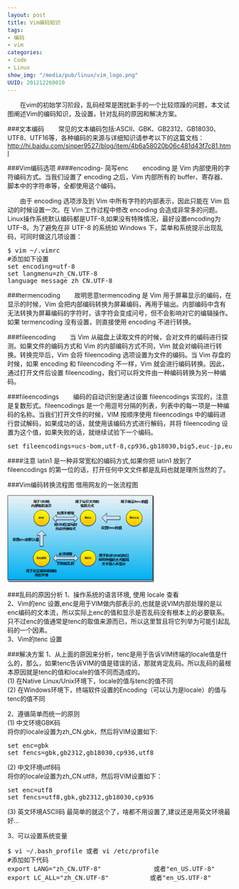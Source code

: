 ```yaml
--- 
layout: post
title: Vim编码知识
tags: 
- 编码
- vim
categories:
- Code
- Linux
show_img: "/media/pub/linux/vim_logo.png"
UUID: 201212260010
---
```


  　　在vim的初始学习阶段，乱码经常是困扰新手的一个比较烦躁的问题，本文试图阐述Vim的编码知识，及设置，针对乱码的原因和解决方案。

###文本编码
  　　常见的文本编码包括:ASCII、GBK、GB2312、GB18030、UTF8、UTF16等，各种编码的来源与详细知识请参考以下的这篇文档：<a href="http://hi.baidu.com/sinper9527/blog/item/4b6a58020b06c481d43f7c81.html">http://hi.baidu.com/sinper9527/blog/item/4b6a58020b06c481d43f7c81.html</a>

###Vim编码选项
####encoding- 简写enc
  　　encoding 是 Vim 内部使用的字符编码方式。当我们设置了 encoding 之后，Vim 内部所有的 buffer、寄存器、脚本中的字符串等，全都使用这个编码。

  　　由于 encoding 选项涉及到 Vim 中所有字符的内部表示，因此只能在 Vim 启动的时候设置一次。在 Vim 工作过程中修改 encoding 会造成非常多的问题。Linux操作系统默认编码都是UTF-8,如果没有特殊情况，最好设置encoding为UTF-8。为了避免在非 UTF-8 的系统如 Windows 下，菜单和系统提示出现乱码，可同时做这几项设置：
<pre id="bash">
$ vim ~/.vimrc
#添加如下设置
set encoding=utf-8
set langmenu=zh_CN.UTF-8
language message zh_CN.UTF-8
</pre>

###termencoding
  　　故明思意termencoding 是 Vim 用于屏幕显示的编码，在显示的时候，Vim 会把内部编码转换为屏幕编码，再用于输出。内部编码中含有无法转换为屏幕编码的字符时，该字符会变成问号，但不会影响对它的编辑操作。如果 termencoding 没有设置，则直接使用 encoding 不进行转换。

###fileencoding
  　　当 Vim 从磁盘上读取文件的时候，会对文件的编码进行探测。如果文件的编码方式和 Vim 的内部编码方式不同，Vim 就会对编码进行转换。转换完毕后，Vim 会将 fileencoding 选项设置为文件的编码。当 Vim 存盘的时候，如果 encoding 和 fileencoding 不一样，Vim 就会进行编码转换。因此，通过打开文件后设置 fileencoding，我们可以将文件由一种编码转换为另一种编码。

###fileencodings
  　　编码的自动识别是通过设置 fileencodings 实现的，注意是复数形式。fileencodings 是一个用逗号分隔的列表，列表中的每一项是一种编码的名称。当我们打开文件的时候，VIM 按顺序使用 fileencodings 中的编码进行尝试解码，如果成功的话，就使用该编码方式进行解码，并将 fileencoding 设置为这个值，如果失败的话，就继续试验下一个编码。

<pre id="bash">
set fileencodings=ucs-bom,utf-8,cp936,gb18030,big5,euc-jp,euc-kr,latin1
</pre>

####注意
latin1 是一种非常宽松的编码方式,如果你把 latin1 放到了 fileencodings 的第一位的话，打开任何中文文件都是乱码也就是理所当然的了。

###Vim编码转换流程图
借用网友的一张流程图

<img src="/media/pub/linux/0_1274779296pVNL.gif" width="330px" alt="vim" class="img-center"></img>

###乱码的原因分析
1、操作系统的语言环境, 使用 locale 查看<br>
2、Vim的enc 设置,enc是用于VIM做内部表示的,也就是说VIM内部处理的是以enc编码的文本流，所以实际上enc的值和显示是否乱码没有根本上的必要联系。只不过enc的值通常是tenc的取值来源而已，所以这里暂且将它列举为可能引起乱码的一个因素。 <br>
3、Vim的tenc 设置<br>

###解决方案
1、从上面的原因来分析，tenc是用于告诉VIM终端的locale值是什么的，那么，如果tenc告诉VIM的值是错误的话，那就肯定乱码。所以乱码的最根本原因就是tenc的值和locale的值不同而造成的。<br>
(1) 在Native Linux/Unix环境下，locale的值与tenc的值不同 <br>
(2) 在Windows环境下，终端软件设置的Encoding（可以认为是locale）的值与tenc的值不同 <br>

2、遵循简单而统一的原则<br>
(1) 中文环境GBK码 <br>
将你的locale设置为zh_CN.gbk，然后将VIM设置如下:<br>
<pre id="bash">
set enc=gbk 
set fencs=gbk,gb2312,gb18030,cp936,utf8 
</pre>
(2) 中文环境utf8码 <br>
将你的locale设置为zh_CN.utf8，然后将VIM设置如下：<br>
<pre id="bash">
set enc=utf8 
set fencs=utf8,gbk,gb2312,gb18030,cp936 
</pre>
(3) 英文环境ASCII码
最简单的就这个了，啥都不用设置了,建议还是用英文环境最好...

3、可以设置系统变量
<pre id="bash">
$ vi ~/.bash_profile 或者 vi /etc/profile
#添加如下代码
export LANG="zh_CN.UTF-8"              或者"en_US.UTF-8"
export LC_ALL="zh_CN.UTF-8"           或者"en_US.UTF-8"
</pre>

